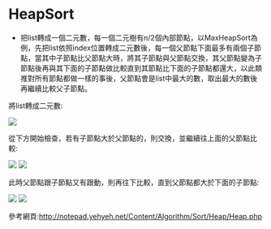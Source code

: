 # HeapSort
- 把list轉成一個二元數，每一個二元樹有n/2個內部節點，以MaxHeapSort為例，先把list依照index位置轉成二元數後，每一個父節點下面最多有兩個子節點，當其中子節點比父節點大時，將其子節點與父節點交換，其父節點變為子節點後再與其下面的子節點做比較直到其節點比下面的子節點都還大，以此類推對所有節點都做一樣的事後，父節點會是list中最大的數，取出最大的數後再繼續比較父子節點。

將list轉成二元數:

![](http://notepad.yehyeh.net/Content/Algorithm/Sort/Heap/img/DataToHeap.png)

從下方開始檢查，若有子節點大於父節點的，則交換，並繼續往上面的父節點比較:

![](http://notepad.yehyeh.net/Content/Algorithm/Sort/Heap/img/Heapify03.png)
![](http://notepad.yehyeh.net/Content/Algorithm/Sort/Heap/img/Heapify04.png)

此時父節點跟子節點又有跟動，則再往下比較，直到父節點都大於下面的子節點:

![](http://notepad.yehyeh.net/Content/Algorithm/Sort/Heap/img/Heapify05.png)
![](http://notepad.yehyeh.net/Content/Algorithm/Sort/Heap/img/Heapify06.png)

參考網頁:http://notepad.yehyeh.net/Content/Algorithm/Sort/Heap/Heap.php
